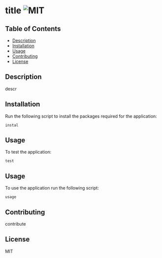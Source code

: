 # title ![MIT](https://img.shields.io/static/v1?label=MIT&message=License&color=green)

## Table of Contents
  
  - [Description](#description)
  - [Installation](#installation)
  - [Usage](#usage)
  - [Contributing](#contributing)
  - [License](#license)
  
## Description
  
descr
  
## Installation
  
Run the following script to install the packages required for the application:
      
```
instal
```

## Usage
    
To test the application:
        
```
test
```

## Usage
  
To use the application run the following script:
      
```
usage
```
  
## Contributing
  
contribute
  
## License
  
MIT